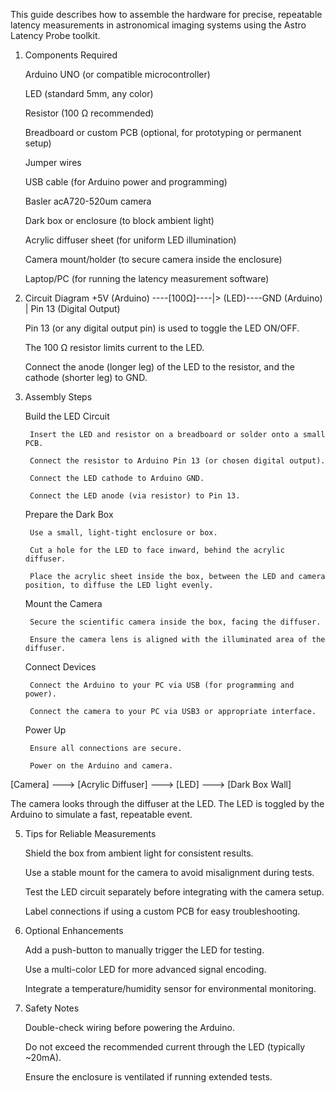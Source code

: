 This guide describes how to assemble the hardware for precise, repeatable latency measurements in astronomical imaging systems using the Astro Latency Probe toolkit.
1. Components Required

    Arduino UNO (or compatible microcontroller)

    LED (standard 5mm, any color)

    Resistor (100 Ω recommended)

    Breadboard or custom PCB (optional, for prototyping or permanent setup)

    Jumper wires

    USB cable (for Arduino power and programming)

    Basler acA720-520um camera

    Dark box or enclosure (to block ambient light)

    Acrylic diffuser sheet (for uniform LED illumination)

    Camera mount/holder (to secure camera inside the enclosure)

    Laptop/PC (for running the latency measurement software)

2. Circuit Diagram
   +5V (Arduino) ----[100Ω]----|> (LED)----GND (Arduino)
               |
           Pin 13 (Digital Output)

    Pin 13 (or any digital output pin) is used to toggle the LED ON/OFF.

    The 100 Ω resistor limits current to the LED.

    Connect the anode (longer leg) of the LED to the resistor, and the cathode (shorter leg) to GND.

3. Assembly Steps

    Build the LED Circuit

        Insert the LED and resistor on a breadboard or solder onto a small PCB.

        Connect the resistor to Arduino Pin 13 (or chosen digital output).

        Connect the LED cathode to Arduino GND.

        Connect the LED anode (via resistor) to Pin 13.

    Prepare the Dark Box

        Use a small, light-tight enclosure or box.

        Cut a hole for the LED to face inward, behind the acrylic diffuser.

        Place the acrylic sheet inside the box, between the LED and camera position, to diffuse the LED light evenly.

    Mount the Camera

        Secure the scientific camera inside the box, facing the diffuser.

        Ensure the camera lens is aligned with the illuminated area of the diffuser.

    Connect Devices

        Connect the Arduino to your PC via USB (for programming and power).

        Connect the camera to your PC via USB3 or appropriate interface.

    Power Up

        Ensure all connections are secure.

        Power on the Arduino and camera.

[Camera] ---> [Acrylic Diffuser] ---> [LED] ---> [Dark Box Wall]

The camera looks through the diffuser at the LED. The LED is toggled by the Arduino to simulate a fast, repeatable event.

5. Tips for Reliable Measurements

    Shield the box from ambient light for consistent results.

    Use a stable mount for the camera to avoid misalignment during tests.

    Test the LED circuit separately before integrating with the camera setup.

    Label connections if using a custom PCB for easy troubleshooting.

6. Optional Enhancements

    Add a push-button to manually trigger the LED for testing.

    Use a multi-color LED for more advanced signal encoding.

    Integrate a temperature/humidity sensor for environmental monitoring.

7. Safety Notes

    Double-check wiring before powering the Arduino.

    Do not exceed the recommended current through the LED (typically ~20mA).

    Ensure the enclosure is ventilated if running extended tests.
